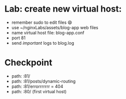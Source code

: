 
# Lab: create new virtual host:

- remember sudo to edit files 😄
- use ~/nginxLabs/assets/blog-app  web files
- name virtual host file: blog-app.conf
- port 81
- send *important* logs to blog.log

# Checkpoint
- path: :81/
- path: :81/posts/dynamic-routing
- path: :81/errorrrrrrr = 404
- path: :80/  (first virtual host)


